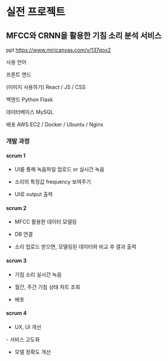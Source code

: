 # 실전 프로젝트

## MFCC와 CRNN을 활용한 기침 소리 분석 서비스

ppt
https://www.miricanvas.com/v/137qox2





사용 언어

프론트 엔드

(이미지 사용하기)
React / JS / CSS

백엔드
Python Flask

데이터베이스
MySQL

배포
AWS EC2 / Docker / Ubuntu / Nginx

### 개발 과정

#### scrum 1

- UI를 통해 녹음파일 업로드 or 실시간 녹음

- 소리의 특정값 frequency 보여주기

- UI로 output 출력

#### scrum 2

- MFCC 활용한 데이터 모델링

- DB 연결

- 소리 업로드 받으면, 모델링된 데이터와 비교 후 결과 출력

#### scrum 3

- 기침 소리 실시간 녹음

- 월간, 주간 기침 상태 차트 조회

- 배포

#### scrum 4

- UX, UI 개선

- 서비스 고도화

- 모델 정확도 개선


